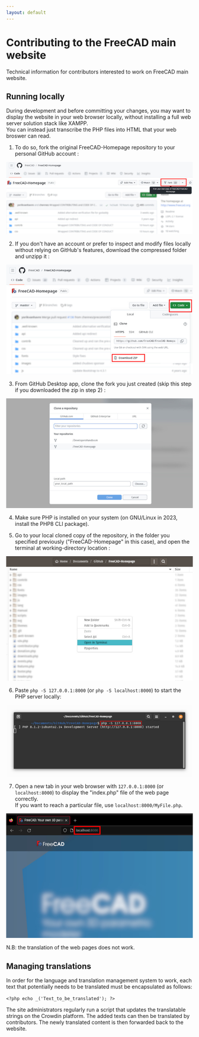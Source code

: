 ```yaml
---
layout: default
---
```


# Contributing to the FreeCAD main website

Technical information for contributors interested to work on FreeCAD main website.

<!-- ## Structure TODO: add more content later -->

## Running locally

During development and before committing your changes, you may want to display the website in your web browser locally, without installing a full web server solution stack like XAMPP.\
You can instead just transcribe the PHP files into HTML that your web broswer can read.

1) To do so, fork the original FreeCAD-Homepage repository to your personal GitHub account :

![Fork the repository](./resources/FreeCADweb_01.jpg)

2) If you don't have an account or prefer to inspect and modify files locally without relying on GitHub's features, download the compressed folder and unzipp it :

![Download the repository](./resources/FreeCADweb_02.jpg)

3) From GitHub Desktop app, clone the fork you just created (skip this step if you downloaded the zip in step 2) :

![Clone the fork](./resources/FreeCADweb_03.jpg)

4) Make sure PHP is installed on your system (on GNU/Linux in 2023, install the PHP8 CLI package).

5) Go to your local cloned copy of the repository, in the folder you specified previously ("FreeCAD-Homepage" in this case), and open the terminal at working-directory location :

![Open Terminal in cloned local repo](./resources/FreeCADweb_05.jpg)

6) Paste `php -S 127.0.0.1:8000` (or `php -S localhost:8000`) to start the PHP server locally:

![Start PHP server](./resources/FreeCADweb_06.jpg)

7) Open a new tab in your web browser with `127.0.0.1:8000` (or `localhost:8000`) to display the "index.php" file of the web page correctly.\
If you want to reach a particular file, use `localhost:8000/MyFile.php`.

![Start PHP server](./resources/FreeCADweb_07.jpg)

N.B: the translation of the web pages does not work.

<!-- ## Design guidelines TODO: add more content later -->

## Managing translations

In order for the language and translation management system to work, each text that potentially needs to be translated must be encapsulated as follows:

`<?php echo _('Text_to_be_translated'); ?>`

The site administrators regularly run a script that updates the translatable strings on the Crowdin platform. The added texts can then be translated by contributors. The newly translated content is then forwarded back to the website.

<!-- ## Ressources TODO: add more content later -->